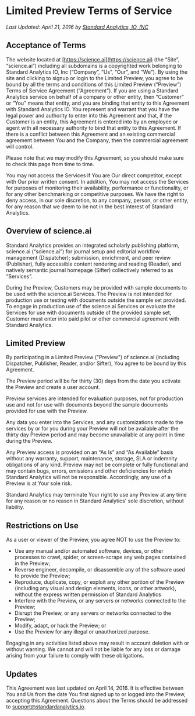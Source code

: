 # Limited Preview Terms of Service

*Last Updated: April 21, 2016 by [Standard Analytics, IO, INC](http://www.standardanalytics.io)*

## Acceptance of Terms
The website located at [https://science.ai](https://science.ai) (the “Site”, “science.ai”) including all subdomains is a copyrighted work belonging to Standard Analytics IO, Inc (“Company”, “Us”, “Our”, and “We”). By using the site and clicking to signup or login to the Limited Preview, you agree to be bound by all the terms and conditions of this Limited Preview (“Preview”) Terms of Service Agreement (“Agreement”).  If you are using a Standard Analytics service on behalf of a company or other entity, then “Customer” or “You” means that entity, and you are binding that entity to this Agreement with Standard Analytics IO. You represent and warrant that you have the legal power and authority to enter into this Agreement and that, if the Customer is an entity, this Agreement is entered into by an employee or agent with all necessary authority to bind that entity to this Agreement. 
If there is a conflict between this Agreement and an existing commercial agreement between You and the Company, then the commercial agreement will control.

Please note that we may modify this Agreement, so you should make sure to check this page from time to time. 

You may not access the Services if You are Our direct competitor, except with Our prior written consent. In addition, You may not access the Services for purposes of monitoring their availability, performance or functionality, or for any other benchmarking or competitive purposes. We have the right to deny access, in our sole discretion, to any company, person, or other entity, for any reason that we deem to be not in the best interest of Standard Analytics.

## Overview of science.ai
Standard Analytics provides an integrated scholarly publishing platform, science.ai (“science.ai”) for journal setup and editorial workflow management (Dispatcher); submission, enrichment, and peer review (Publisher), fully accessible content rendering and reading (Reader), and natively semantic journal homepage (Sifter) collectively referred to as “Services”.

During the Preview, Customers may be provided with sample documents to be used with the science.ai Services. The Preview is not intended for production use or testing with documents outside the sample set provided.  To engage in production use of the science.ai Services or evaluate the Services for use with documents outside of the provided sample set, Customer must enter into paid pilot or other commercial agreement with Standard Analytics.

## Limited Preview
By participating in a Limited Preview ("Preview") of science.ai (including Dispatcher, Publisher, Reader, and/or Sifter), You agree to be bound by this Agreement.

The Preview period will be for thirty (30) days from the date you activate the Preview and create a user account.

Preview services are intended for evaluation purposes, not for production use and not for use with documents beyond the sample documents provided for use with the Preview.

Any data you enter into the Services, and any customizations made to the services by or for you during your Preview will not be available after the thirty day Preview period and may become unavailable at any point in time during the Preview.

Any Preview access is provided on an “As Is” and “As Available” basis without any warranty, support, maintenance, storage, SLA or indemnity obligations of any kind.  Preview may not be complete or fully functional and may contain bugs, errors, omissions and other deficiencies for which Standard Analytics will not be responsible.  Accordingly, any use of a Preview is at Your sole risk.

Standard Analytics may terminate Your right to use any Preview at any time for any reason or no reason in Standard Analytics' sole discretion, without liability.

## Restrictions on Use
As a user or viewer of the Preview, you agree NOT to use the Preview to:

- Use any manual and/or automated software, devices, or other processes to crawl, spider, or screen-scrape any web pages contained in the Preview;
- Reverse engineer, decompile, or disassemble any of the software used to provide the Preview;
- Reproduce, duplicate, copy, or exploit any other portion of the Preview (including any visual and design elements, icons, or other artwork), without the express written permission of Standard Analytics
- Interfere with the Preview, or any servers or networks connected to the Preview;
- Disrupt the Preview, or any servers or networks connected to the Preview;
- Modify, adapt, or hack the Preview; or
- Use the Preview for any illegal or unauthorized purpose.

Engaging in any activities listed above may result in account deletion with or without warning. We cannot and will not be liable for any loss or damage arising from your failure to comply with these obligations.

## Updates
This Agreement was last updated on April 14, 2016. It is effective between You and Us from the date You first signed up to or logged into the Preview, accepting this Agreement. Questions about the Terms should be addressed to [support@standardanalytics.io](mailto:support@standardanalytics.io).
